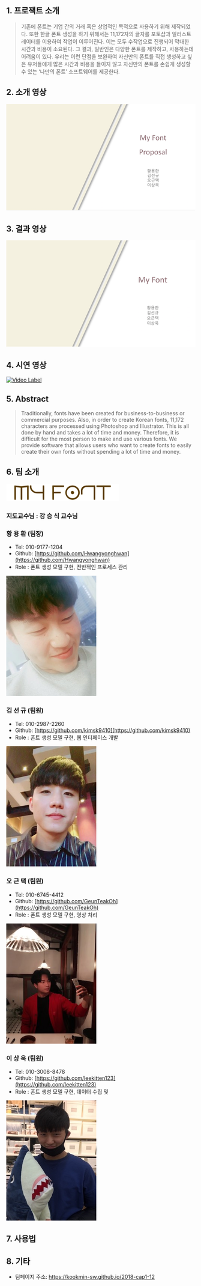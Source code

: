 
## 1. 프로잭트 소개
> 기존에 폰트는 기업 간의 거래 혹은 상업적인 목적으로 사용하기 위해 제작되었다. 또한 한글 폰트 생성을 하기 위해서는 11,172자의 글자를 포토샵과 일러스트레이터를 이용하여 작업이 이루어진다. 이는 모두 수작업으로 진행되어 막대한 시간과 비용이 소요된다. 그 결과, 일반인은 다양한 폰트를 제작하고, 사용하는데 어려움이 있다. 우리는 이런 단점을 보완하여 자신만의 폰트를 직접 생성하고 싶은 유저들에게 많은 시간과 비용을 들이지 않고 자신만의 폰트를 손쉽게 생성할 수 있는 ‘나만의 폰트’ 소프트웨어를 제공한다.    




## 2. 소개 영상
[![Video Label](/Image/MyFont_img.png)](https://www.youtube.com/watch?v=C5X56nda1e0&feature=youtu.be)


## 3. 결과 영상
[![Video Label](/Image/MyFontFinal.png)](https://www.youtube.com/watch?v=51nw2zrHumk&feature=youtu.be)


## 4. 시연 영상
[![Video Label](img.youtube.com/vi/yWhkVtefFOY/0.jpg)](https://www.youtube.com/watch?v=yWhkVtefFOY&feature=youtu.be)

## 5. Abstract
> Traditionally, fonts have been created for business-to-business or commercial purposes. Also, in order to create Korean fonts, 11,172 characters are processed using Photoshop and Illustrator. This is all done by hand and takes a lot of time and money. Therefore, it is difficult for the most person to make and use various fonts. We provide software that allows users who want to create fonts to easily create their own fonts without spending a lot of time and money.    


## 6. 팀 소개
![Alt text](/Image/logo.png)
### 지도교수님 : 강 승 식 교수님


### 황 용 환 (팀장)
* Tel: 010-9177-1204
* Github: [https://github.com/Hwangyonghwan](https://github.com/Hwangyonghwan)
* Role : 폰트 생성 모델 구현, 전반적인 프로세스 관리

![Alt text](/Image/Hwang.jpeg)


### 김 선 규 (팀원)
* Tel: 010-2987-2260
* Github: [https://github.com/kimsk9410](https://github.com/kimsk9410)
* Role : 폰트 생성 모델 구현, 웹 인터페이스 개발

![Alt text](/Image/Kim.jpeg)


### 오 근 택 (팀원)
* Tel: 010-6745-4412
* Github: [https://github.com/GeunTeakOh](https://github.com/GeunTeakOh)
* Role : 폰트 생성 모델 구현, 영상 처리

![Alt text](/Image/Oh.jpeg)


### 이 상 욱 (팀원)
* Tel: 010-3008-8478
* Github: [https://github.com/leekitten123](https://github.com/leekitten123)
* Role : 폰트 생성 모델 구현, 데이터 수집 및 

![Alt text](/Image/Lee.jpg)


## 7. 사용법


## 8. 기타
* 팀페이지 주소: https://kookmin-sw.github.io/2018-cap1-12

